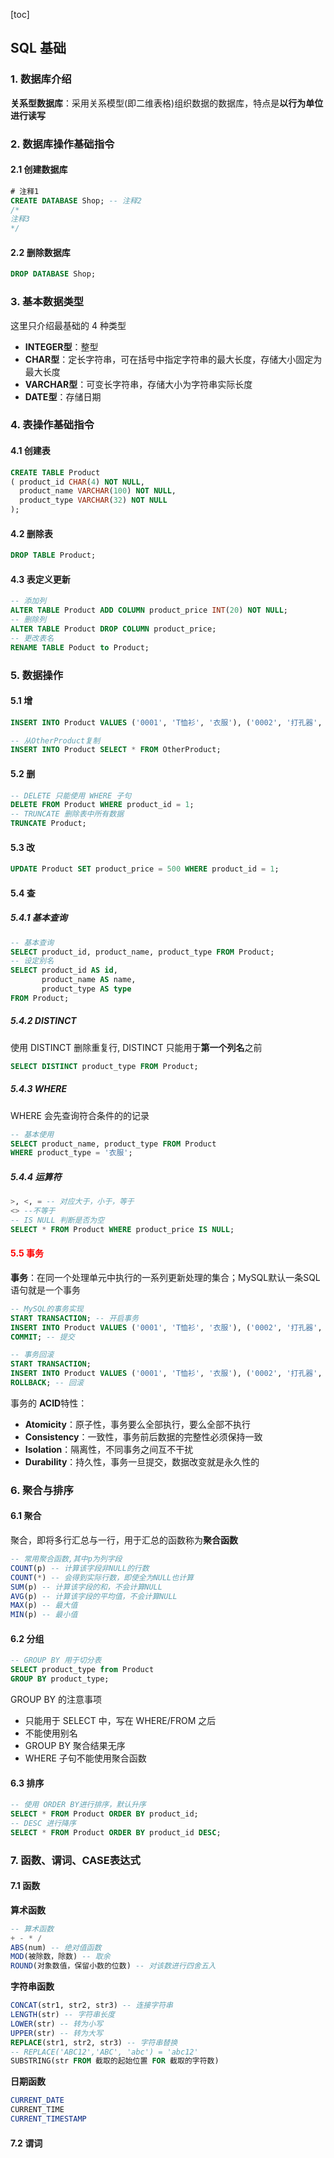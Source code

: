 [toc]

## SQL 基础

### 1. 数据库介绍

**关系型数据库**：采用关系模型(即二维表格)组织数据的数据库，特点是**以行为单位进行读写**



### 2. 数据库操作基础指令

#### 2.1 创建数据库

``` sql
# 注释1
CREATE DATABASE Shop; -- 注释2
/*
注释3
*/
```

#### 2.2 删除数据库

``` sql
DROP DATABASE Shop;
```



### 3. 基本数据类型

这里只介绍最基础的 4 种类型

- **INTEGER型**：整型
- **CHAR型**：定长字符串，可在括号中指定字符串的最大长度，存储大小固定为最大长度
- **VARCHAR型**：可变长字符串，存储大小为字符串实际长度
- **DATE型**：存储日期



### 4. 表操作基础指令

#### 4.1 创建表

``` sql
CREATE TABLE Product
( product_id CHAR(4) NOT NULL,
  product_name VARCHAR(100) NOT NULL,
  product_type VARCHAR(32) NOT NULL
);
```

#### 4.2 删除表

``` sql
DROP TABLE Product;
```

#### 4.3 表定义更新

``` sql
-- 添加列
ALTER TABLE Product ADD COLUMN product_price INT(20) NOT NULL;
-- 删除列
ALTER TABLE Product DROP COLUMN product_price;
-- 更改表名
RENAME TABLE Poduct to Product;
```



### 5. 数据操作

#### 5.1 增

``` sql
INSERT INTO Product VALUES ('0001', 'T恤衫', '衣服'), ('0002', '打孔器', '办公用品');

-- 从OtherProduct复制
INSERT INTO Product SELECT * FROM OtherProduct;
```

#### 5.2 删

``` sql
-- DELETE 只能使用 WHERE 子句
DELETE FROM Product WHERE product_id = 1;
-- TRUNCATE 删除表中所有数据
TRUNCATE Product;
```

#### 5.3 改

``` sql
UPDATE Product SET product_price = 500 WHERE product_id = 1;
```

#### 5.4 查

##### 5.4.1 基本查询

``` sql
-- 基本查询
SELECT product_id, product_name, product_type FROM Product;
-- 设定别名
SELECT product_id AS id, 
       product_name AS name, 
       product_type AS type 
FROM Product;
```

##### 5.4.2 DISTINCT

使用 DISTINCT 删除重复行, DISTINCT 只能用于**第一个列名**之前

``` sql
SELECT DISTINCT product_type FROM Product;
```

##### 5.4.3 WHERE

WHERE 会先查询符合条件的的记录

```sql
-- 基本使用
SELECT product_name, product_type FROM Product
WHERE product_type = '衣服';
```

##### 5.4.4 运算符

``` sql
>, <, = -- 对应大于，小于，等于
<> --不等于
-- IS NULL 判断是否为空
SELECT * FROM Product WHERE product_price IS NULL;
```

#### <font color=red>5.5 事务</font>

**事务**：在同一个处理单元中执行的一系列更新处理的集合；MySQL默认一条SQL语句就是一个事务

``` sql
-- MySQL的事务实现
START TRANSACTION; -- 开启事务
INSERT INTO Product VALUES ('0001', 'T恤衫', '衣服'), ('0002', '打孔器', '办公用品');
COMMIT; -- 提交

-- 事务回滚
START TRANSACTION;
INSERT INTO Product VALUES ('0001', 'T恤衫', '衣服'), ('0002', '打孔器', '办公用品');
ROLLBACK; -- 回滚
```

事务的 **ACID**特性：

- **Atomicity**：原子性，事务要么全部执行，要么全部不执行
- **Consistency**：一致性，事务前后数据的完整性必须保持一致
- **Isolation**：隔离性，不同事务之间互不干扰
- **Durability**：持久性，事务一旦提交，数据改变就是永久性的

### 6. 聚合与排序

#### 6.1 聚合

聚合，即将多行汇总与一行，用于汇总的函数称为**聚合函数**

``` sql
-- 常用聚合函数,其中p为列字段
COUNT(p) -- 计算该字段非NULL的行数
COUNT(*) -- 会得到实际行数，即使全为NULL也计算
SUM(p) -- 计算该字段的和，不会计算NULL
AVG(p) -- 计算该字段的平均值，不会计算NULL
MAX(p) -- 最大值
MIN(p) -- 最小值 
```

#### 6.2 分组

``` sql
-- GROUP BY 用于切分表
SELECT product_type from Product
GROUP BY product_type;
```

GROUP BY 的注意事项

- 只能用于 SELECT 中，写在 WHERE/FROM 之后
- 不能使用别名
- GROUP BY 聚合结果无序
- WHERE 子句不能使用聚合函数

#### 6.3 排序

``` sql
-- 使用 ORDER BY进行排序，默认升序
SELECT * FROM Product ORDER BY product_id;
-- DESC 进行降序
SELECT * FROM Product ORDER BY product_id DESC;
```



### 7. 函数、谓词、CASE表达式

#### 7.1 函数

**算术函数**

``` sql
-- 算术函数
+ - * /
ABS(num) -- 绝对值函数
MOD(被除数，除数) -- 取余
ROUND(对象数值，保留小数的位数) -- 对该数进行四舍五入
```

**字符串函数**

``` sql
CONCAT(str1, str2, str3) -- 连接字符串
LENGTH(str) -- 字符串长度
LOWER(str) -- 转为小写
UPPER(str) -- 转为大写
REPLACE(str1, str2, str3) -- 字符串替换
-- REPLACE('ABC12','ABC', 'abc') = 'abc12'
SUBSTRING(str FROM 截取的起始位置 FOR 截取的字符数)
```

**日期函数**

``` sql
CURRENT_DATE
CURRENT_TIME
CURRENT_TIMESTAMP
```

#### 7.2 谓词



